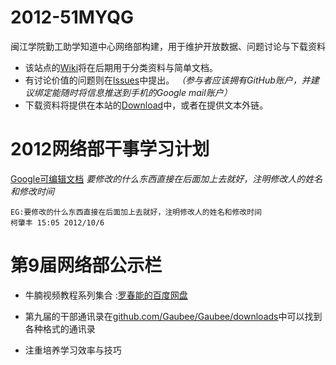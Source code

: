 2012-51MYQG
===========

闽江学院勤工助学知道中心网络部构建，用于维护开放数据、问题讨论与下载资料

* 该站点的[Wiki](https://github.com/Gaubee/2012-51MYQG/wiki)将在后期用于分类资料与简单文档。
* 有讨论价值的问题则在[Issues](https://github.com/Gaubee/2012-51MYQG/issues)中提出。
_（参与者应该拥有GitHub账户，并建议绑定能随时将信息推送到手机的Google mail账户）_
* 下载资料将提供在本站的[Download](https://github.com/Gaubee/2012-51MYQG/downloads)中，或者在提供文本外链。

# 2012网络部干事学习计划

[Google可编辑文档](https://docs.google.com/document/d/1UjH0PbG8y1GR-mevPPxHXoAmwD76S1mFTq40efi9qSc/edit)
_要修改的什么东西直接在后面加上去就好，注明修改人的姓名和修改时间_
```
EG:要修改的什么东西直接在后面加上去就好，注明修改人的姓名和修改时间
柯肇丰 15:05 2012/10/6
```

# 第9届网络部公示栏
* 牛腩视频教程系列集合 :[罗春能的百度网盘](http://pan.baidu.com/share/link?shareid=69191&uk=2567048257)

* 第九届的干部通讯录在[github.com/Gaubee/Gaubee/downloads](https://github.com/Gaubee/Gaubee/downloads)中可以找到各种格式的通讯录
* 注重培养学习效率与技巧